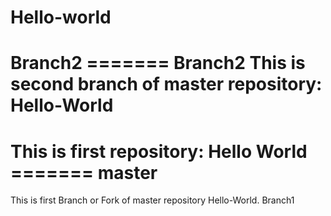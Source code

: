 # Hello-world
 Branch2
======= Branch2
This is second branch of master repository: Hello-World
=======
This is first repository: Hello World
======= master
=======
This is first Branch or Fork of master repository Hello-World.
 Branch1

